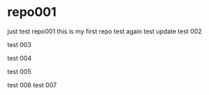 # repo001
just test repo001
this is my first repo
test again
test update
test 002

test 003

test 004

test 005

test 006
test 007